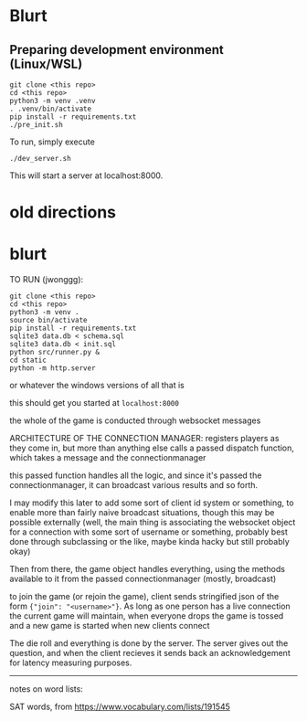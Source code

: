 # Blurt

## Preparing development environment (Linux/WSL)
```
git clone <this repo>
cd <this repo>
python3 -m venv .venv
. .venv/bin/activate
pip install -r requirements.txt
./pre_init.sh
```

To run, simply execute 
```
./dev_server.sh
```
This will start a server at localhost:8000.


# old directions

# blurt

TO RUN (jwonggg):
```
git clone <this repo>
cd <this repo>
python3 -m venv .
source bin/activate
pip install -r requirements.txt
sqlite3 data.db < schema.sql
sqlite3 data.db < init.sql
python src/runner.py &
cd static
python -m http.server
```

or whatever the windows versions of all that is

this should get you started at `localhost:8000`



the whole of the game is conducted through websocket messages


ARCHITECTURE OF THE CONNECTION MANAGER:
registers players as they come in, but more than anything else calls a passed dispatch function, which takes a message and the connectionmanager

this passed function handles all the logic, and since it's passed the connectionmanager, it can broadcast various results and so forth.

I may modify this later to add some sort of client id system or something, to enable more than fairly naive broadcast situations, though this may be possible externally (well, the main thing is associating the websocket object for a connection with some sort of username or something, probably best done through subclassing or the like, maybe kinda hacky but still probably okay)

Then from there, the game object handles everything, using the methods available to it from the passed connectionmanager (mostly, broadcast)


to join the game (or rejoin the game), client sends stringified json of the form
`{"join": "<username>"}`. As long as one person has a live connection the current game will maintain, when everyone drops the game is tossed and a new game is started when new clients connect

The die roll and everything is done by the server. The server gives out the question, and when the client recieves it sends back an acknowledgement for latency measuring purposes.


--------

notes on word lists:

SAT words, from https://www.vocabulary.com/lists/191545
